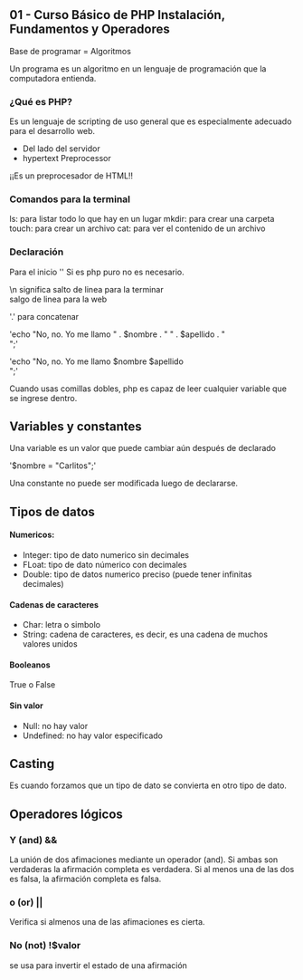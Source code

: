 #

## 01 - Curso Básico de PHP Instalación, Fundamentos y Operadores

Base de programar = Algoritmos

Un programa es un algoritmo en un lenguaje de programación que la computadora entienda.

### ¿Qué es PHP?

Es un lenguaje de scripting de uso general que es especialmente adecuado para el desarrollo web. 
* Del lado del servidor
* hypertext Preprocessor

¡¡Es un preprocesador de HTML!!

### Comandos para la terminal

ls: para listar todo lo que hay en un lugar
mkdir: para crear una carpeta
touch: para crear un archivo
cat: para ver el contenido de un archivo


### Declaración

Para el inicio '<?php'
Para cerrar (para los casos en los que hayas diferentes lenguajes de programación. Ej: PHP y HTML en un mismo archivo) '?>'
Si es php puro no es necesario.


\n significa salto de linea para la terminar
<br> salgo de linea para la web


'.' para concatenar

'echo "No, no. Yo me llamo " . $nombre . " " . $apellido . "<br>";'

'echo "No, no. Yo me llamo $nombre $apellido <br>";'

Cuando usas comillas dobles, php es capaz de leer cualquier variable que se ingrese dentro. 

## Variables y constantes

Una variable es un valor que puede cambiar aún después de declarado

'$nombre = "Carlitos";'

Una constante no puede ser modificada luego de declararse.

## Tipos de datos

#### Numericos: 
* Integer: tipo de dato numerico sin decimales
* FLoat: tipo de dato númerico con decimales
* Double: tipo de datos numerico preciso (puede tener infinitas decimales)

#### Cadenas de caracteres
* Char: letra o simbolo
* String: cadena de caracteres, es decir, es una cadena de muchos valores unidos

#### Booleanos
True o False

#### Sin valor
* Null: no hay valor 
* Undefined: no hay valor especificado


## Casting

Es cuando forzamos que un tipo de dato se convierta en otro tipo de dato.

## Operadores lógicos

### Y (and) &&
 
La unión de dos afimaciones mediante un operador (and).
Si ambas son verdaderas la afirmación completa es verdadera.
Si al menos una de las dos es falsa, la afirmación completa es falsa.

### o (or) ||

Verifica si almenos una de las afimaciones es cierta. 

### No (not) !$valor

se usa para invertir el estado de una afirmación
